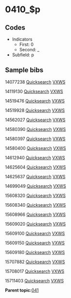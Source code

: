 # 0410\_$p

## Codes

-   Indicators
    -   First: 0
    -   Second: \_
-   Subfield: p

## Sample bibs

14077238 [Quicksearch](https://search.library.yale.edu/catalog/14077238) [VXWS](http://prodorbis.library.yale.edu:7014/vxws/GetHoldingsService?bibId=14077238)

14119130 [Quicksearch](https://search.library.yale.edu/catalog/14119130) [VXWS](http://prodorbis.library.yale.edu:7014/vxws/GetHoldingsService?bibId=14119130)

14519476 [Quicksearch](https://search.library.yale.edu/catalog/14519476) [VXWS](http://prodorbis.library.yale.edu:7014/vxws/GetHoldingsService?bibId=14519476)

14519928 [Quicksearch](https://search.library.yale.edu/catalog/14519928) [VXWS](http://prodorbis.library.yale.edu:7014/vxws/GetHoldingsService?bibId=14519928)

14562027 [Quicksearch](https://search.library.yale.edu/catalog/14562027) [VXWS](http://prodorbis.library.yale.edu:7014/vxws/GetHoldingsService?bibId=14562027)

14580390 [Quicksearch](https://search.library.yale.edu/catalog/14580390) [VXWS](http://prodorbis.library.yale.edu:7014/vxws/GetHoldingsService?bibId=14580390)

14580397 [Quicksearch](https://search.library.yale.edu/catalog/14580397) [VXWS](http://prodorbis.library.yale.edu:7014/vxws/GetHoldingsService?bibId=14580397)

14580400 [Quicksearch](https://search.library.yale.edu/catalog/14580400) [VXWS](http://prodorbis.library.yale.edu:7014/vxws/GetHoldingsService?bibId=14580400)

14612940 [Quicksearch](https://search.library.yale.edu/catalog/14612940) [VXWS](http://prodorbis.library.yale.edu:7014/vxws/GetHoldingsService?bibId=14612940)

14625604 [Quicksearch](https://search.library.yale.edu/catalog/14625604) [VXWS](http://prodorbis.library.yale.edu:7014/vxws/GetHoldingsService?bibId=14625604)

14625637 [Quicksearch](https://search.library.yale.edu/catalog/14625637) [VXWS](http://prodorbis.library.yale.edu:7014/vxws/GetHoldingsService?bibId=14625637)

14699049 [Quicksearch](https://search.library.yale.edu/catalog/14699049) [VXWS](http://prodorbis.library.yale.edu:7014/vxws/GetHoldingsService?bibId=14699049)

15608320 [Quicksearch](https://search.library.yale.edu/catalog/15608320) [VXWS](http://prodorbis.library.yale.edu:7014/vxws/GetHoldingsService?bibId=15608320)

15608340 [Quicksearch](https://search.library.yale.edu/catalog/15608340) [VXWS](http://prodorbis.library.yale.edu:7014/vxws/GetHoldingsService?bibId=15608340)

15608966 [Quicksearch](https://search.library.yale.edu/catalog/15608966) [VXWS](http://prodorbis.library.yale.edu:7014/vxws/GetHoldingsService?bibId=15608966)

15609020 [Quicksearch](https://search.library.yale.edu/catalog/15609020) [VXWS](http://prodorbis.library.yale.edu:7014/vxws/GetHoldingsService?bibId=15609020)

15609100 [Quicksearch](https://search.library.yale.edu/catalog/15609100) [VXWS](http://prodorbis.library.yale.edu:7014/vxws/GetHoldingsService?bibId=15609100)

15609150 [Quicksearch](https://search.library.yale.edu/catalog/15609150) [VXWS](http://prodorbis.library.yale.edu:7014/vxws/GetHoldingsService?bibId=15609150)

15609180 [Quicksearch](https://search.library.yale.edu/catalog/15609180) [VXWS](http://prodorbis.library.yale.edu:7014/vxws/GetHoldingsService?bibId=15609180)

15707882 [Quicksearch](https://search.library.yale.edu/catalog/15707882) [VXWS](http://prodorbis.library.yale.edu:7014/vxws/GetHoldingsService?bibId=15707882)

15708017 [Quicksearch](https://search.library.yale.edu/catalog/15708017) [VXWS](http://prodorbis.library.yale.edu:7014/vxws/GetHoldingsService?bibId=15708017)

15711403 [Quicksearch](https://search.library.yale.edu/catalog/15711403) [VXWS](http://prodorbis.library.yale.edu:7014/vxws/GetHoldingsService?bibId=15711403)

**Parent topic:**[041](../../tags/041/041.md)

